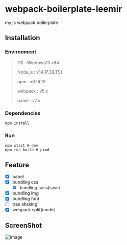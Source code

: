 # webpack-boilerplate-leemir

my js webpack boilerplate

## Installation

### Environment

> OS : Windows10 x64
>
> Node.js : v14.17.3(LTS)
>
> npm : v6.14.13
>
> webpack : v5.x
>
> babel : v7.x

### Dependencies

```shell
npm install
```

### Run

```shell
npm start # dev
npm run build # prod
```

## Feature

- [x] babel
- [x] bundling css
  - [x] bundling scss(sass)
- [x] bundling img
- [x] bundling font
- [ ] tree shaking
- [x] webpack split(mode)

## ScreenShot

![image](https://user-images.githubusercontent.com/42960217/134501324-c5322133-eb72-4395-bc27-0c41fa91d6c3.png)
